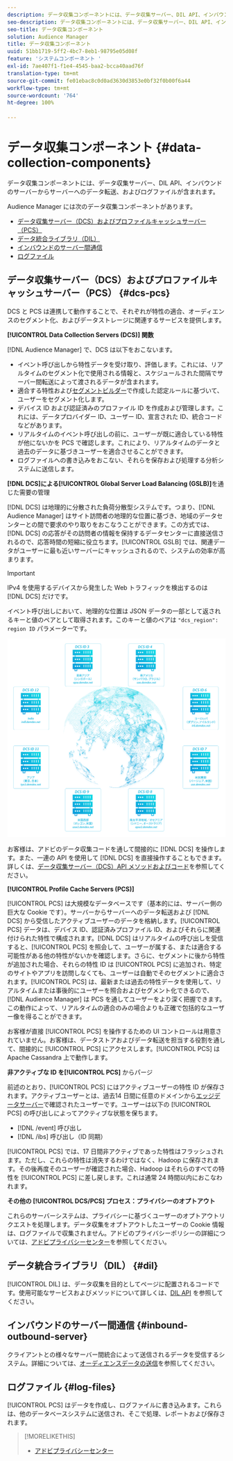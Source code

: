 ```yaml
---
description: データ収集コンポーネントには、データ収集サーバー、DIL API、インバウンドのサーバーからサーバーへのデータ転送、およびログファイルが含まれます。
seo-description: データ収集コンポーネントには、データ収集サーバー、DIL API、インバウンドのサーバーからサーバーへのデータ転送、およびログファイルが含まれます。
seo-title: データ収集コンポーネント
solution: Audience Manager
title: データ収集コンポーネント
uuid: 51bb1719-5ff2-4bc7-8eb1-98795e05d08f
feature: 'システムコンポーネント '
exl-id: 7ae407f1-f1e4-4545-baa2-bcca40aad76f
translation-type: tm+mt
source-git-commit: fe01ebac8c0d0ad3630d3853e0bf32f0b00f6a44
workflow-type: tm+mt
source-wordcount: '764'
ht-degree: 100%

---
```


# データ収集コンポーネント {#data-collection-components}

データ収集コンポーネントには、データ収集サーバー、DIL API、インバウンドのサーバーからサーバーへのデータ転送、およびログファイルが含まれます。

<!-- 

c_compcollect.xml

 -->

Audience Manager には次のデータ収集コンポーネントがあります。

* [データ収集サーバー（DCS）およびプロファイルキャッシュサーバー（PCS）](../../reference/system-components/components-data-collection.md#dcs-pcs)
* [データ統合ライブラリ（DIL）](../../reference/system-components/components-data-collection.md#dil)
* [インバウンドのサーバー間通信](../../reference/system-components/components-data-collection.md#inbound-outbound-server)
* [ログファイル](../../reference/system-components/components-data-collection.md#log-files)

## データ収集サーバー（DCS）およびプロファイルキャッシュサーバー（PCS）  {#dcs-pcs}

DCS と PCS は連携して動作することで、それぞれが特性の適合、オーディエンスのセグメント化、およびデータストレージに関連するサービスを提供します。

**[!UICONTROL Data Collection Servers (DCS)] 関数**

[!DNL Audience Manager] で、DCS は以下をおこないます。

* イベント呼び出しから特性データを受け取り、評価します。これには、リアルタイムのセグメント化で使用される情報と、スケジュールされた間隔でサーバー間転送によって渡されるデータが含まれます。
* 適合する特性および[セグメントビルダー](../../features/segments/segment-builder.md)で作成した認定ルールに基づいて、ユーザーをセグメント化します。
* デバイス ID および認証済みのプロファイル ID を作成および管理します。これには、データプロバイダー ID、ユーザー ID、宣言された ID、統合コードなどがあります。
* リアルタイムのイベント呼び出しの前に、ユーザーが既に適合している特性が他にないかを PCS で確認します。これにより、リアルタイムのデータと過去のデータに基づきユーザーを適合させることができます。
* ログファイルへの書き込みをおこない、それらを保存および処理する分析システムに送信します。

**[!DNL DCS]による[!UICONTROL Global Server Load Balancing (GSLB)]**&#x200B;を通じた需要の管理

[!DNL DCS] は地理的に分散された負荷分散型システムです。つまり、[!DNL Audience Manager] はサイト訪問者の地理的な位置に基づき、地域のデータセンターとの間で要求のやり取りをおこなうことができます。この方式では、[!DNL DCS] の応答がその訪問者の情報を保持するデータセンターに直接送信されるので、応答時間の短縮に役立ちます。[!UICONTROL GSLB] では、関連データがユーザーに最も近いサーバーにキャッシュされるので、システムの効率が高まります。

>[!IMPORTANT]
>
>IPv4 を使用するデバイスから発生した Web トラフィックを検出するのは [!DNL DCS] だけです。

イベント呼び出しにおいて、地理的な位置は JSON データの一部として返されるキーと値のペアとして取得されます。このキーと値のペアは `"dcs_region": region ID` パラメーターです。

![](assets/dcs-map.png)

お客様は、アドビのデータ収集コードを通して間接的に [!DNL DCS] を操作します。また、一連の API を使用して [!DNL DCS] を直接操作することもできます。詳しくは、[データ収集サーバー（DCS）API メソッドおよびコード](../../api/dcs-intro/dcs-event-calls/dcs-event-calls.md)を参照してください。

**[!UICONTROL Profile Cache Servers (PCS)]**

[!UICONTROL PCS] は大規模なデータベースです（基本的には、サーバー側の巨大な Cookie です）。サーバーからサーバーへのデータ転送および [!DNL DCS] から受信したアクティブユーザーのデータを格納します。[!UICONTROL PCS] データは、デバイス ID、認証済みプロファイル ID、およびそれらに関連付けられた特性で構成されます。[!DNL DCS] はリアルタイムの呼び出しを受信すると、[!UICONTROL PCS] を照会して、ユーザーが属する、または適合する可能性がある他の特性がないかを確認します。さらに、セグメントに後から特性が追加された場合、それらの特性 ID は [!UICONTROL PCS] に追加され、特定のサイトやアプリを訪問しなくても、ユーザーは自動でそのセグメントに適合されます。[!UICONTROL PCS] は、最新または過去の特性データを使用して、リアルタイムまたは事後的にユーザーを照合およびセグメント化できるので、[!DNL Audience Manager] は PCS を通してユーザーをより深く把握できます。この動作によって、リアルタイムの適合のみの場合よりも正確で包括的なユーザー像を得ることができます。

お客様が直接 [!UICONTROL PCS] を操作するための UI コントロールは用意されていません。お客様は、データストアおよびデータ転送を担当する役割を通して、間接的に [!UICONTROL PCS] にアクセスします。[!UICONTROL PCS] は Apache Cassandra 上で動作します。

**非アクティブな ID を[!UICONTROL PCS]** からパージ

前述のとおり、[!UICONTROL PCS] にはアクティブユーザーの特性 ID が保存されます。アクティブユーザーとは、過去14 日間に任意のドメインから[エッジデータサーバー](../../reference/system-components/components-edge.md)で確認されたユーザーです。ユーザーは以下の [!UICONTROL PCS] の呼び出しによってアクティブな状態を保ちます。

* [!DNL /event] 呼び出し
* [!DNL /ibs] 呼び出し（ID 同期）

<!-- 

Removed /dpm calls from the bulleted list. /dpm calls have been deprecated.

 -->

[!UICONTROL PCS] では、17 日間非アクティブであった特性はフラッシュされます。ただし、これらの特性は消失するわけではなく、Hadoop に保存されます。その後再度そのユーザーが確認された場合、Hadoop はそれらのすべての特性を [!UICONTROL PCS] に差し戻します。これは通常 24 時間以内におこなわれます。

**その他の [!UICONTROL DCS/PCS] プロセス：プライバシーのオプトアウト**

これらのサーバーシステムは、プライバシーに基づくユーザーのオプトアウトリクエストを処理します。データ収集をオプトアウトしたユーザーの Cookie 情報は、ログファイルで収集されません。アドビのプライバシーポリシーの詳細については、[アドビプライバシーセンター](https://www.adobe.com/jp/privacy/experience-cloud.html)を参照してください。

## データ統合ライブラリ（DIL） {#dil}

[!UICONTROL DIL] は、データ収集を目的としてページに配置されるコードです。使用可能なサービスおよびメソッドについて詳しくは、[DIL API](../../dil/dil-overview.md) を参照してください。

## インバウンドのサーバー間通信 {#inbound-outbound-server}

クライアントとの様々なサーバー間統合によって送信されるデータを受信するシステム。詳細については、[オーディエンスデータの送信](/help/using/integration/sending-audience-data/real-time-data-integration/real-time-tech-specs.md)を参照してください。

## ログファイル {#log-files}

[!UICONTROL PCS] はデータを作成し、ログファイルに書き込みます。これらは、他のデータベースシステムに送信され、そこで処理、レポートおよび保存されます。

>[!MORELIKETHIS]
>
>* [アドビプライバシーセンター](https://www.adobe.com/jp/privacy.html)

